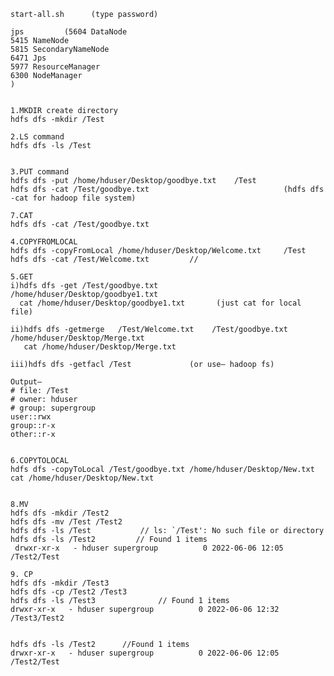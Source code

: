     start-all.sh      (type password)

    jps         (5604 DataNode
    5415 NameNode
    5815 SecondaryNameNode
    6471 Jps
    5977 ResourceManager
    6300 NodeManager
    )


    1.MKDIR create directory
    hdfs dfs -mkdir /Test

    2.LS command
    hdfs dfs -ls /Test


    3.PUT command
    hdfs dfs -put /home/hduser/Desktop/goodbye.txt    /Test
    hdfs dfs -cat /Test/goodbye.txt                              (hdfs dfs -cat for hadoop file system)

    7.CAT
    hdfs dfs -cat /Test/goodbye.txt  

    4.COPYFROMLOCAL 
    hdfs dfs -copyFromLocal /home/hduser/Desktop/Welcome.txt     /Test
    hdfs dfs -cat /Test/Welcome.txt         //

    5.GET
    i)hdfs dfs -get /Test/goodbye.txt     /home/hduser/Desktop/goodbye1.txt
      cat /home/hduser/Desktop/goodbye1.txt       (just cat for local file)

    ii)hdfs dfs -getmerge   /Test/Welcome.txt    /Test/goodbye.txt     /home/hduser/Desktop/Merge.txt
       cat /home/hduser/Desktop/Merge.txt

    iii)hdfs dfs -getfacl /Test             (or use– hadoop fs)

    Output—
    # file: /Test
    # owner: hduser
    # group: supergroup
    user::rwx
    group::r-x
    other::r-x


    6.COPYTOLOCAL
    hdfs dfs -copyToLocal /Test/goodbye.txt /home/hduser/Desktop/New.txt
    cat /home/hduser/Desktop/New.txt


    8.MV
    hdfs dfs -mkdir /Test2
    hdfs dfs -mv /Test /Test2
    hdfs dfs -ls /Test           // ls: `/Test': No such file or directory
    hdfs dfs -ls /Test2         // Found 1 items
     drwxr-xr-x   - hduser supergroup          0 2022-06-06 12:05 /Test2/Test

    9. CP
    hdfs dfs -mkdir /Test3
    hdfs dfs -cp /Test2 /Test3
    hdfs dfs -ls /Test3              // Found 1 items
    drwxr-xr-x   - hduser supergroup          0 2022-06-06 12:32 /Test3/Test2


    hdfs dfs -ls /Test2      //Found 1 items
    drwxr-xr-x   - hduser supergroup          0 2022-06-06 12:05 /Test2/Test
